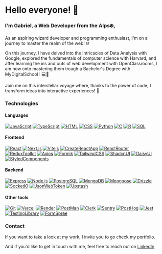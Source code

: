 # Hello everyone! 👋

### I'm Gabriel, a Web Developer from the Alps❄️,

As an aspiring wizard developer and programming enthusiast, I'm on a journey to master the realm of the web! 🌐

On this journey, I have delved into the intricacies of Data Analysis with Google, explored the fundamentals of computer science with Harvard, and after learning the ins and outs of web development with OpenClassrooms, I am now onto mastering them trough a Bachelor's Degree with MyDigitalSchool ! 💻🎉

Join me on this interstellar voyage where, thanks to the power of code, I transform ideas into interactive experiences! 🚀

### Technologies
#### Languages
[![JavaScript](https://img.shields.io/badge/Javasript-F7DF1E?style=for-the-badge&logo=javascript)](https://developer.mozilla.org/docs/Web/JavaScript)
[![TypeScript](https://img.shields.io/badge/Typescript-3178C6?style=for-the-badge&logo=typescript)](https://developer.mozilla.org/docs/Web/JavaScript)
[![HTML](https://img.shields.io/badge/HTML-E34F26?style=for-the-badge&logo=html5)](https://developer.mozilla.org/docs/Web/HTML)
[![CSS](https://img.shields.io/badge/CSS-264DE4?style=for-the-badge&logo=css3&logoColor=2965F1)](https://developer.mozilla.org/docs/Web/CSS)
[![Python](https://img.shields.io/badge/Python-FFE873?style=for-the-badge&logo=python)](https://www.python.org/)
[![C](https://img.shields.io/badge/C-6295CB?style=for-the-badge&logo=C)](https://en.wikipedia.org/wiki/C_(programming_language))
[![R](https://img.shields.io/badge/R-B6B7BC?style=for-the-badge&logo=R)](https://www.r-project.org/)
[![SQL](https://img.shields.io/badge/SQL-D67231?style=for-the-badge&logo=sqlite)](https://developer.mozilla.org/docs/Glossary/SQL)

#### Frontend
[![React](https://img.shields.io/badge/React-149ECA?style=for-the-badge&logo=react&logoColor=FFF)](https://react.dev/)
[![Next.js](https://img.shields.io/badge/Next.js-000?style=for-the-badge&logo=nextdotjs&logoColor=FFF)](https://nextjs.org/)
[![Vitejs](https://img.shields.io/badge/Vitejs-AA4DFE?style=for-the-badge&logo=vite&logoColor=FFF)](https://vitejs.dev/)
[![CreateReactApp](https://img.shields.io/badge/Create_React_App-09D3AC?style=for-the-badge&logo=createreactapp&logoColor=FFF)](https://create-react-app.dev/)
[![ReactRouter](https://img.shields.io/badge/React_Router-F44250?style=for-the-badge&logo=reactrouter&logoColor=FFF)](https://reactrouter.com/en/main)
[![ReduxToolkit](https://img.shields.io/badge/Redux_Toolkit-BA8FFF?style=for-the-badge&logo=redux&logoColor=FFF)](https://redux-toolkit.js.org/)
[![Axios](https://img.shields.io/badge/Axios-671DDF?style=for-the-badge&logo=axios&logoColor=FFF)](https://axios-http.com/)
[![Formik](https://img.shields.io/badge/Formik-172B4D?style=for-the-badge&logo=formik&logoColor=FFF)](https://formik.org/)
[![TailwindCSS](https://img.shields.io/badge/TailwindCSS-38BDF8?style=for-the-badge&logo=tailwindcss&logoColor=FFF)](https://tailwindcss.com/)
[![ShadcnUI](https://img.shields.io/badge/ShadcnUI-000?style=for-the-badge&logo=shadcnui&logoColor=FFF)](https://ui.shadcn.com/)
[![DaisyUI](https://img.shields.io/badge/Daisy_UI-FF9903?style=for-the-badge&logo=daisyui&logoColor=FFF)](https://daisyui.com/)
[![StyledComponents](https://img.shields.io/badge/Styled_Components-FA96DE?style=for-the-badge&logo=styledcomponents&logoColor=000)](https://styled-components.com/)

#### Backend
[![Express](https://img.shields.io/badge/Express-FCFCFC?style=for-the-badge&logo=express&logoColor=000)](https://expressjs.com/)
[![Node.js](https://img.shields.io/badge/Node.js-3F873F?style=for-the-badge&logo=nodedotjs&logoColor=FFF)](https://nodejs.org/en)
[![PostgreSQL](https://img.shields.io/badge/PostgreSQL-336791?style=for-the-badge&logo=postgresql&logoColor=FFF)](https://www.postgresql.org/)
[![MongoDB](https://img.shields.io/badge/MongoDB-00ED64?style=for-the-badge&logo=mongodb&logoColor=FFF)](https://www.mongodb.com/)
[![Mongoose](https://img.shields.io/badge/Mongoose-A03333?style=for-the-badge&logo=mongoose&logoColor=FFF)](https://mongoosejs.com/)
[![Drizzle](https://img.shields.io/badge/Drizzle-C5F74F?style=for-the-badge&logo=drizzle&logoColor=000)](https://orm.drizzle.team/)
[![SocketIO](https://img.shields.io/badge/Socket.IO-25C2A0?style=for-the-badge&logo=socketdotio&logoColor=FFF)](https://socket.io/)
[![JsonWebToken](https://img.shields.io/badge/JWT-00B9F1?style=for-the-badge&logo=jsonwebtokens&logoColor=FFF)](https://jwt.io/)
[![Upstash](https://img.shields.io/badge/Upstash-6EE7B7?style=for-the-badge&logo=upstash&logoColor=000)](https://upstash.com/)

#### Other tools
[![Git](https://img.shields.io/badge/Git-f54d27?style=for-the-badge&logo=git&logoColor=FFF)](https://git-scm.com/)
[![Vercel](https://img.shields.io/badge/Vercel-000?style=for-the-badge&logo=vercel&logoColor=FFF)](https://vercel.com/)
[![Render](https://img.shields.io/badge/Render-8A05FF?style=for-the-badge&logo=render&logoColor=FFF)](https://render.com/)
[![PostMan](https://img.shields.io/badge/Postman-FF7430?style=for-the-badge&logo=postman&logoColor=FFF)](https://www.postman.com/)
[![Clerk](https://img.shields.io/badge/Clerk-654BF6?style=for-the-badge&logo=clerk&logoColor=FFF)](https://clerk.com/)
[![Sentry](https://img.shields.io/badge/Sentry-E1567C?style=for-the-badge&logo=sentry&logoColor=fff)](https://sentry.io/welcome/)
[![PostHog](https://img.shields.io/badge/PostHog-126EF8?style=for-the-badge&logo=posthog&logoColor=fff)](https://posthog.com/)
[![Jest](https://img.shields.io/badge/Jest-15C213?style=for-the-badge&logo=jest&logoColor=FFF)](https://jestjs.io/)
[![TestingLibrary](https://img.shields.io/badge/Testing_Library-FC4444?style=for-the-badge&logo=testinglibrary&logoColor=FFF)](https://testing-library.com/)
[![FormSpree](https://img.shields.io/badge/Form_Spree-CE0C25?style=for-the-badge&logo=formspree&logoColor=FFF)](https://formspree.io/)

### Contact

If you want to take a look at my work, I invite you to go check my [portfolio](https://gwartelle.github.io/MyPortfolio/).

And if you'd like to get in touch with me, feel free to reach out on [LinkedIn](https://www.linkedin.com/in/gabriel-wartelle/).
